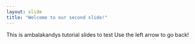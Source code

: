 ```yaml
---
layout: slide
title: "Welcome to our second slide!"
---
```

 This is ambalakandys tutorial slides to test
Use the left arrow to go back!
